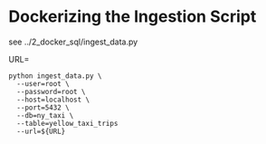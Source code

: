 # Dockerizing the Ingestion Script

see ../2_docker_sql/ingest_data.py

URL=

```shell
python ingest_data.py \
  --user=root \
  --password=root \
  --host=localhost \
  --port=5432 \
  --db=ny_taxi \
  --table=yellow_taxi_trips
  --url=${URL}